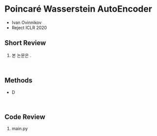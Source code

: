 # Poincaré Wasserstein AutoEncoder

- Ivan Ovinnikov
- Reject ICLR 2020

## Short Review

1. 본 논문은 .

<br>

## Methods

- D

<br>

## Code Review

1. main.py 

<br>
